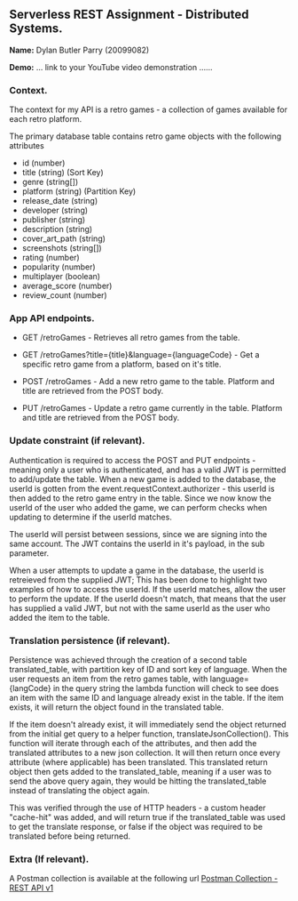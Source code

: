 ## Serverless REST Assignment - Distributed Systems.



__Name:__ Dylan Butler Parry (20099082)



__Demo:__ ... link to your YouTube video demonstration ......



### Context.



The context for my API is a retro games - a collection of games available for each retro platform.

The primary database table contains retro game objects with the following attributes
- id (number)
- title (string) (Sort Key)
- genre (string[])
- platform (string) (Partition Key)
- release_date (string)
- developer (string)
- publisher (string)
- description (string)
- cover_art_path (string)
- screenshots (string[])
- rating (number)
- popularity (number)
- multiplayer (boolean)
- average_score (number)
- review_count (number)



### App API endpoints.



+ GET /retroGames - Retrieves all retro games from the table.

+ GET /retroGames?title={title}&language={languageCode} - Get a specific retro game from a platform, based on it's title.

+ POST /retroGames - Add a new retro game to the table. Platform and title are retrieved from the POST body.

+ PUT /retroGames - Update a retro game currently in the table. Platform and title are retrieved from the POST body.



### Update constraint (if relevant).



Authentication is required to access the POST and PUT endpoints - meaning only a user who is authenticated, and has a valid JWT is permitted to add/update the table.
When a new game is added to the database, the userId is gotten from the event.requestContext.authorizer - this userId is then added to the retro game entry in the table. Since we now
know the userId of the user who added the game, we can perform checks when updating to determine if the userId matches.

The userId will persist between sessions, since we are signing into the same account. The JWT contains the userId in it's payload, in the sub parameter.

When a user attempts to update a game in the database, the userId is retreieved from the supplied JWT; This has been done to highlight two examples of how to access the userId. If the 
userId matches, allow the user to perform the update. If the userId doesn't match, that means that the user has supplied a valid JWT, but not with the same userId as the user who added the item to the table.



### Translation persistence (if relevant).



Persistence was achieved through the creation of a second table translated_table, with partition key of ID and sort key of language. When the user requests an item from the retro games table, with language={langCode} in the query string the lambda function will check to see does an item with the same ID and language already exist in the table. If the item exists, it will return the object found in the translated table.

If the item doesn't already exist, it will immediately send the object returned from the initial get query to a helper function, translateJsonCollection(). This function will iterate through each of the attributes, and then add the translated attributes to a new json collection. It will then return once every attribute (where applicable) has been translated. This translated return object then gets added to the translated_table, meaning if a user was to send the above query again, they would be hitting the translated_table instead of translating the object again.

This was verified through the use of HTTP headers - a custom header "cache-hit" was added, and will return true if the translated_table was used to get the translate response, or false if the object was required to be translated before being returned.



###  Extra (If relevant).



A Postman collection is available at the following url [Postman Collection - REST API v1](https://1drv.ms/u/s!AifmLuBQfqioje5VtFJerQCwYhdXnA?e=x3fJbu)

